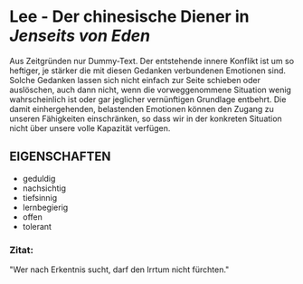 # Lee - Der chinesische Diener in *Jenseits von Eden*

Aus Zeitgründen nur Dummy-Text.
Der entstehende innere Konflikt ist um so heftiger, je stärker die mit diesen Gedanken verbundenen Emotionen sind.	
Solche Gedanken lassen sich nicht einfach zur Seite schieben oder auslöschen, auch dann nicht, wenn die vorweggenommene 
Situation wenig wahrscheinlich ist oder gar jeglicher vernünftigen Grundlage entbehrt. Die damit einhergehenden, belastenden 
Emotionen können den Zugang zu unseren Fähigkeiten einschränken, 
so dass wir in der konkreten Situation nicht über unsere volle Kapazität verfügen.

## EIGENSCHAFTEN
* geduldig
* nachsichtig
* tiefsinnig
* lernbegierig
* offen
* tolerant






### Zitat:
"Wer nach Erkentnis sucht, darf den Irrtum nicht fürchten."
